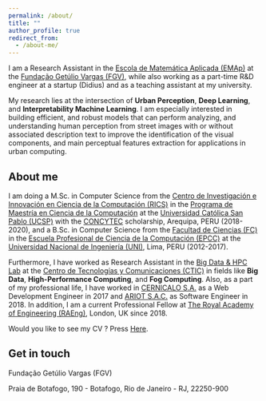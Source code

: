 ```yaml
---
permalink: /about/
title: ""
author_profile: true
redirect_from: 
  - /about-me/
---
```


I am a Research Assistant in the [Escola de Matemática Aplicada (EMAp)](https://emap.fgv.br/) at the [Fundação Getúlio Vargas (FGV)](https://portal.fgv.br/), while also working as a part-time R&D engineer at a startup (Didius) and as a teaching assistant at my university. 

My research lies at the intersection of **Urban Perception**, **Deep Learning**, and **Interpretability Machine Learning**. I am especially interested in building efficient, and robust models that can perform analyzing, and understanding human perception from street images with or without associated description text to improve the identification of the visual components, and main perceptual features extraction for applications in urban computing.

## About me

I am doing a M.Sc. in Computer Science from the [Centro de Investigación e Innovación en Ciencia de la Computación (RICS)](http://rics.ucsp.edu.pe/) in the [Programa de Maestría en Ciencia de la Computación](http://rics.ucsp.edu.pe/mcs/index.html) at the [Universidad Católica San Pablo (UCSP)](http://ucsp.edu.pe/) with the [CONCYTEC](https://portal.concytec.gob.pe/) scholarship, Arequipa, PERU (2018-2020), and a B.Sc. in Computer Science from the [Facultad de Ciencias (FC)](https://fc.uni.edu.pe/fc/) in the [Escuela Profesional de Ciencia de la Computación (EPCC)](https://fc.uni.edu.pe/fc/index.php/escuelas/ciencia-de-la-computacion) at the [Universidad Nacional de Ingeniería (UNI)](https://www.uni.edu.pe/), Lima, PERU (2012-2017).

Furthermore, I have worked as Research Assistant in the [Big Data & HPC Lab](https://www.ctic.uni.edu.pe/index.php/laboratorios/bigdata-hpc) at the [Centro de Tecnologías y Comunicaciones (CTIC)](https://www.ctic.uni.edu.pe/) in fields like **Big Data**, **High-Performance Computing**, and **Fog Computing**. Also, as a part of my professional life, I have worked in [CERNICALO S.A.](http://cernicalo.net/) as a Web Development Engineer in 2017 and [ARIOT S.A.C.](https://ariot.pe/) as Software Engineer in 2018. In addition, I am a current Professional Fellow at [The Royal Academy of Engineering (RAEng)](https://www.raeng.org.uk/), London, UK since 2018.

Would you like to see my CV ? Press [Here](/cv).

## Get in touch

Fundação Getúlio Vargas (FGV)

Praia de Botafogo, 190 - Botafogo, Rio de Janeiro - RJ, 22250-900


